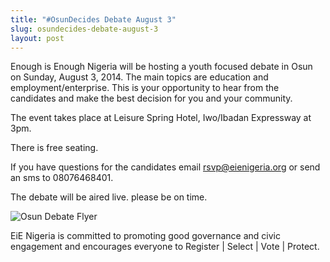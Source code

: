 ```yaml
---
title: "#OsunDecides Debate August 3"
slug: osundecides-debate-august-3
layout: post
---
```


Enough is Enough Nigeria will be hosting a youth focused debate in Osun on Sunday, August 3, 2014. The main topics are education and employment/enterprise. This is your opportunity to hear from the candidates and make the best decision for you and your community. 

The event takes place at Leisure Spring Hotel, Iwo/Ibadan Expressway at 3pm.

There is free seating.

If you have questions for the candidates email rsvp@eienigeria.org or send an sms to 08076468401.

The debate will be aired live. please be on time.

![Osun Debate Flyer](http://www.shineyoureye.org/media_root/images/Osun_Debate_Flyer.jpg "Osun Debate Flyer")

EiE Nigeria is committed to promoting good governance and civic engagement and encourages everyone to Register | Select | Vote | Protect.
